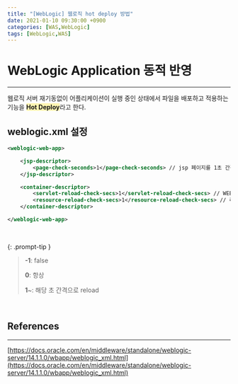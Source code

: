 ```yaml
---
title: "[WebLogic] 웹로직 hot deploy 방법"
date: 2021-01-10 09:30:00 +0900
categories: [WAS,WebLogic]
tags: [WebLogic,WAS]
---
```




# **WebLogic Application 동적 반영**

---

웹로직 서버 재기동없이 어플리케이션이 실행 중인 상태에서 파일을 배포하고 적용하는 기능을 <span style='background-color:#fff5b1'>**Hot Deploy**</span>라고 한다.



## **weblogic.xml 설정**

```xml
<weblogic-web-app>

    <jsp-descriptor>
        <page-check-seconds>1</page-check-seconds> // jsp 페이지를 1초 간격으로 check 및 reload
    </jsp-descriptor>

    <container-descriptor>
        <servlet-reload-check-secs>1</servlet-reload-check-secs> // WEB-INF/classes 대상으로 1초 간격으로 check 및 reload
        <resource-reload-check-secs>1</resource-reload-check-secs> // 리소스 파일 대상으로 1초 간격으로 check 및 reload
    </container-descriptor>

</weblogic-web-app>
```

<br/>

{: .prompt-tip }
> **-1**: false
>
> **0**: 항상
>
> **1**~: 해당 초 간격으로 reload



<br/>

## **References**

---

[https://docs.oracle.com/en/middleware/standalone/weblogic-server/14.1.1.0/wbapp/weblogic_xml.html](https://docs.oracle.com/en/middleware/standalone/weblogic-server/14.1.1.0/wbapp/weblogic_xml.html)